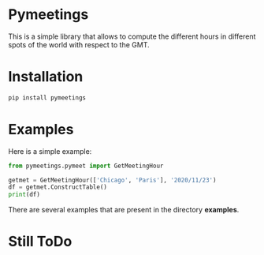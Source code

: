 
# Pymeetings

This is a simple library that allows to compute the different hours in different
spots of the world with respect to the GMT.

# Installation


```Bash
pip install pymeetings

```

# Examples

Here is a simple example:

```Python
from pymeetings.pymeet import GetMeetingHour

getmet = GetMeetingHour(['Chicago', 'Paris'], '2020/11/23')
df = getmet.ConstructTable()
print(df)
```

There are several examples that are present in the directory **examples**.

# Still ToDo


